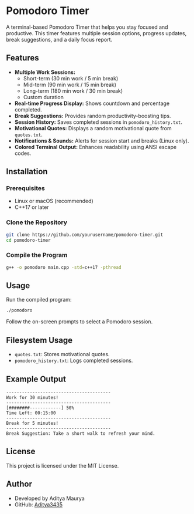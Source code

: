 # Pomodoro Timer

A terminal-based Pomodoro Timer that helps you stay focused and productive. This timer features multiple session options, progress updates, break suggestions, and a daily focus report.

## Features

- **Multiple Work Sessions:**
  - Short-term (30 min work / 5 min break)
  - Mid-term (90 min work / 15 min break)
  - Long-term (180 min work / 30 min break)
  - Custom duration
- **Real-time Progress Display:** Shows countdown and percentage completed.
- **Break Suggestions:** Provides random productivity-boosting tips.
- **Session History:** Saves completed sessions in `pomodoro_history.txt`.
- **Motivational Quotes:** Displays a random motivational quote from `quotes.txt`.
- **Notifications & Sounds:** Alerts for session start and breaks (Linux only).
- **Colored Terminal Output:** Enhances readability using ANSI escape codes.

## Installation

### Prerequisites
- Linux or macOS (recommended)
- C++17 or later

### Clone the Repository
```sh
git clone https://github.com/yourusername/pomodoro-timer.git
cd pomodoro-timer
```

### Compile the Program
```sh
g++ -o pomodoro main.cpp -std=c++17 -pthread
```

## Usage

Run the compiled program:
```sh
./pomodoro
```

Follow the on-screen prompts to select a Pomodoro session.

## Filesystem Usage
- `quotes.txt`: Stores motivational quotes.
- `pomodoro_history.txt`: Logs completed sessions.

## Example Output
```
----------------------------------------
Work for 30 minutes!
----------------------------------------
[########------------] 50%
Time Left: 00:15:00
----------------------------------------
Break for 5 minutes!
----------------------------------------
Break Suggestion: Take a short walk to refresh your mind.
```

## License
This project is licensed under the MIT License.

## Author
- Developed by Aditya Maurya
- GitHub: [Aditya3435](https://github.com/Aditya3435)
